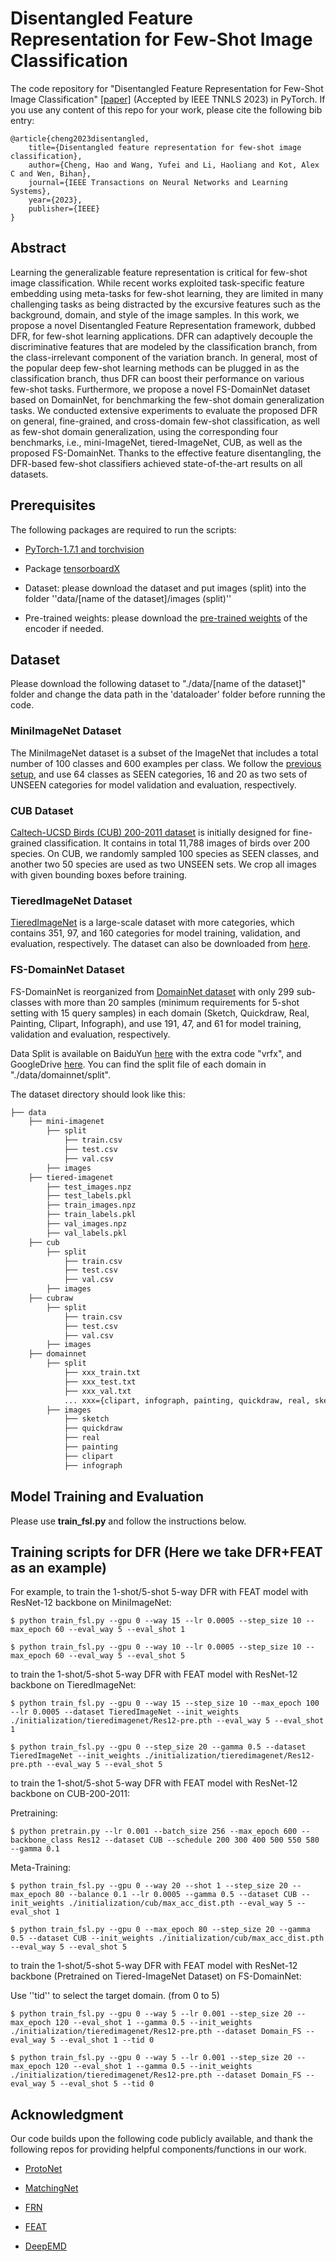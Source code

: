 # Disentangled Feature Representation for Few-Shot Image Classification

The code repository for "Disentangled Feature Representation for Few-Shot Image Classification" [[paper]](https://ieeexplore.ieee.org/abstract/document/10045748) (Accepted by IEEE TNNLS 2023) in PyTorch. If you use any content of this repo for your work, please cite the following bib entry:

    @article{cheng2023disentangled,
        title={Disentangled feature representation for few-shot image classification},
        author={Cheng, Hao and Wang, Yufei and Li, Haoliang and Kot, Alex C and Wen, Bihan},
        journal={IEEE Transactions on Neural Networks and Learning Systems},
        year={2023},
        publisher={IEEE}
    }

## Abstract

Learning the generalizable feature representation is critical for few-shot image classification. While recent works exploited task-specific feature embedding using meta-tasks for few-shot learning, they are limited in many challenging tasks as being distracted by the excursive features such as the background, domain, and style of the image samples. In this work, we propose a novel Disentangled Feature Representation framework, dubbed DFR, for few-shot learning applications. DFR can adaptively decouple the discriminative features that are modeled by the classification branch, from the class-irrelevant component of the variation branch. In general, most of the popular deep few-shot learning methods can be plugged in as the classification branch, thus DFR can boost their performance on various few-shot tasks. Furthermore, we propose a novel FS-DomainNet dataset based on DomainNet, for benchmarking the few-shot domain generalization tasks. We conducted extensive experiments to evaluate the proposed DFR on general, fine-grained, and cross-domain few-shot classification, as well as few-shot domain generalization, using the corresponding four benchmarks, i.e., mini-ImageNet, tiered-ImageNet, CUB, as well as the proposed FS-DomainNet. Thanks to the effective feature disentangling, the DFR-based few-shot classifiers achieved state-of-the-art results on all datasets.


## Prerequisites

The following packages are required to run the scripts:

- [PyTorch-1.7.1 and torchvision](https://pytorch.org)

- Package [tensorboardX](https://github.com/lanpa/tensorboardX)

- Dataset: please download the dataset and put images (split) into the folder ''data/[name of the dataset]/images (split)''

- Pre-trained weights: please download the [pre-trained weights](https://drive.google.com/file/d/1HYceUi21WTB9o690Rc1uevy0cNievVmb/view?usp=sharing) of the encoder if needed.

## Dataset

Please download the following dataset to "./data/[name of the dataset]" folder and change the data path in the 'dataloader' folder before running the code.

### MiniImageNet Dataset

The MiniImageNet dataset is a subset of the ImageNet that includes a total number of 100 classes and 600 examples per class. We follow the [previous setup](https://github.com/twitter/meta-learning-lstm), and use 64 classes as SEEN categories, 16 and 20 as two sets of UNSEEN categories for model validation and evaluation, respectively.

### CUB Dataset
[Caltech-UCSD Birds (CUB) 200-2011 dataset](http://www.vision.caltech.edu/visipedia/CUB-200-2011.html) is initially designed for fine-grained classification. It contains in total 11,788 images of birds over 200 species. On CUB, we randomly sampled 100 species as SEEN classes, and another two 50 species are used as two UNSEEN sets. We crop all images with given bounding boxes before training.

### TieredImageNet Dataset
[TieredImageNet](https://github.com/renmengye/few-shot-ssl-public) is a large-scale dataset  with more categories, which contains 351, 97, and 160 categories for model training, validation, and evaluation, respectively. The dataset can also be downloaded from [here](https://github.com/kjunelee/MetaOptNet).

### FS-DomainNet Dataset

FS-DomainNet is reorganized from [DomainNet dataset](http://ai.bu.edu/M3SDA/#dataset) with only 299 sub-classes with more than 20 samples (minimum requirements for 5-shot setting with 15 query samples) in each domain (Sketch, Quickdraw, Real, Painting, Clipart, Infograph), and use 191, 47, and 61 for model training, validation and evaluation, respectively. 

Data Split is available on BaiduYun [here](https://pan.baidu.com/s/1AL3EcAbUXDsEu4VQ2_AIWA) with the extra code "vrfx", and GoogleDrive [here](https://drive.google.com/file/d/1H3PsLXR6sJK6dKTIOpP3qznsypAQ4Ix6/view?usp=sharing). You can find the split file of each domain in "./data/domainnet/split".


The dataset directory should look like this:
```bash
├── data
    ├── mini-imagenet
        ├── split
            ├── train.csv
            ├── test.csv
            ├── val.csv
        ├── images
    ├── tiered-imagenet
        ├── test_images.npz
        ├── test_labels.pkl   
        ├── train_images.npz  
        ├── train_labels.pkl
        ├── val_images.npz
        ├── val_labels.pkl
    ├── cub
        ├── split
            ├── train.csv
            ├── test.csv
            ├── val.csv
        ├── images
    ├── cubraw
        ├── split
            ├── train.csv
            ├── test.csv
            ├── val.csv       
        ├── images
    ├── domainnet
        ├── split
            ├── xxx_train.txt
            ├── xxx_test.txt
            ├── xxx_val.txt
            ... xxx={clipart, infograph, painting, quickdraw, real, sketch}
        ├── images
            ├── sketch
            ├── quickdraw
            ├── real
            ├── painting
            ├── clipart
            ├── infograph
```


## Model Training and Evaluation
Please use **train_fsl.py** and follow the instructions below.


## Training scripts for DFR (Here we take DFR+FEAT as an example)

For example, to train the 1-shot/5-shot 5-way DFR with FEAT model with ResNet-12 backbone on MiniImageNet:

    $ python train_fsl.py --gpu 0 --way 15 --lr 0.0005 --step_size 10 --max_epoch 60 --eval_way 5 --eval_shot 1

    $ python train_fsl.py --gpu 0 --way 10 --lr 0.0005 --step_size 10 --max_epoch 60 --eval_way 5 --eval_shot 5

to train the 1-shot/5-shot 5-way DFR with FEAT model with ResNet-12 backbone on TieredImageNet:

    $ python train_fsl.py --gpu 0 --way 15 --step_size 10 --max_epoch 100 --lr 0.0005 --dataset TieredImageNet --init_weights ./initialization/tieredimagenet/Res12-pre.pth --eval_way 5 --eval_shot 1

    $ python train_fsl.py --gpu 0 --step_size 20 --gamma 0.5 --dataset TieredImageNet --init_weights ./initialization/tieredimagenet/Res12-pre.pth --eval_way 5 --eval_shot 5

to train the 1-shot/5-shot 5-way DFR with FEAT model with ResNet-12 backbone on CUB-200-2011:

Pretraining:

    $ python pretrain.py --lr 0.001 --batch_size 256 --max_epoch 600 --backbone_class Res12 --dataset CUB --schedule 200 300 400 500 550 580 --gamma 0.1

Meta-Training:

    $ python train_fsl.py --gpu 0 --way 20 --shot 1 --step_size 20 --max_epoch 80 --balance 0.1 --lr 0.0005 --gamma 0.5 --dataset CUB --init_weights ./initialization/cub/max_acc_dist.pth --eval_way 5 --eval_shot 1

    $ python train_fsl.py --gpu 0 --max_epoch 80 --step_size 20 --gamma 0.5 --dataset CUB --init_weights ./initialization/cub/max_acc_dist.pth --eval_way 5 --eval_shot 5 

to train the 1-shot/5-shot 5-way DFR with FEAT model with ResNet-12 backbone (Pretrained on Tiered-ImageNet Dataset) on FS-DomainNet:

Use ''tid'' to select the target domain. (from 0 to 5)

    $ python train_fsl.py --gpu 0 --way 5 --lr 0.001 --step_size 20 --max_epoch 120 --eval_shot 1 --gamma 0.5 --init_weights ./initialization/tieredimagenet/Res12-pre.pth --dataset Domain_FS --eval_way 5 --eval_shot 1 --tid 0 

    $ python train_fsl.py --gpu 0 --way 5 --lr 0.001 --step_size 20 --max_epoch 120 --eval_shot 1 --gamma 0.5 --init_weights ./initialization/tieredimagenet/Res12-pre.pth --dataset Domain_FS --eval_way 5 --eval_shot 5 --tid 0 

## Acknowledgment

Our code builds upon the following code publicly available, and thank the following repos for providing helpful components/functions in our work.

- [ProtoNet](https://github.com/cyvius96/prototypical-network-pytorch)

- [MatchingNet](https://github.com/gitabcworld/MatchingNetworks)

- [FRN](https://github.com/Tsingularity/FRN)

- [FEAT](https://github.com/Sha-Lab/FEAT)

- [DeepEMD](https://github.com/icoz69/DeepEMD)
